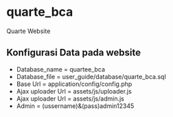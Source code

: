 # quarte_bca
Quarte Website

## Konfigurasi Data pada website
- Database_name = quartee_bca
- Database_file = user_guide/database/quarte_bca.sql
- Base Url = application/config/config.php
- Ajax uploader Url = assets/js/uploader.js
- Ajax uploader Url = assets/js/admin.js
- Admin = (ussername)&(pass)admin12345
